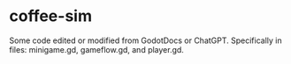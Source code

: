 # coffee-sim
Some code edited or modified from GodotDocs or ChatGPT.
Specifically in files: minigame.gd, gameflow.gd, and player.gd.

